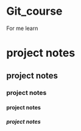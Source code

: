 # Git_course
For me learn

# project notes
## project notes
### project notes
#### project notes
##### project notes
